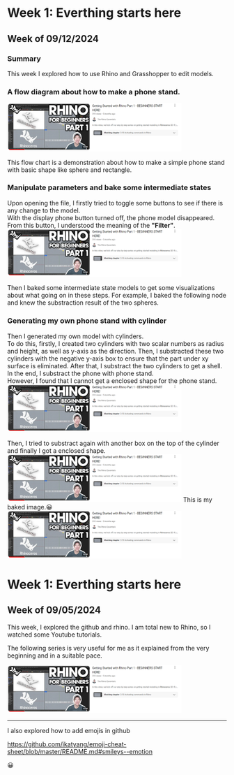# Week 1: Everthing starts here #
## Week of 09/12/2024

### Summary

This week I explored how to use Rhino and Grasshopper to edit models.

### A flow diagram about how to make a phone stand.

<img width="400" alt="Youtube screenshot" src="assets/screenshot.png">

This flow chart is a demonstration about how to make a simple phone stand with basic shape like sphere and rectangle.

### Manipulate parameters and bake some intermediate states

Upon opening the file, I firstly tried to toggle some buttons to see if there is any change to the model. \
With the display phone button turned off, the phone model disappeared. From this button, I understood the meaning of the **"Filter"**. \
<img width="400" alt="Youtube screenshot" src="assets/screenshot.png">

Then I baked some intermediate state models to get some visualizations about what going on in these steps.
For example, I baked the following node and knew the substraction result of the two spheres.

### Generating my own phone stand with cylinder

Then I generated my own model with cylinders. \
To do this, firstly, I created two cylinders with two scalar numbers as radius and height, as well as y-axis as the direction. Then, I substracted these two cylinders with the negative y-axis box to ensure that the part under xy surface is eliminated. After that, I substract the two cylinders to get a shell. In the end, I substract the phone with phone stand.
\
However, I found that I cannot get a enclosed shape for the phone stand.
<img width="400" alt="Youtube screenshot" src="assets/screenshot.png">

Then, I tried to substract again with another box on the top of the cylinder and finally I got a enclosed shape.\
<img width="400" alt="Youtube screenshot" src="assets/screenshot.png">
This is my baked image.:grinning:
<img width="400" alt="Youtube screenshot" src="assets/screenshot.png">




# Week 1: Everthing starts here #
## Week of 09/05/2024

This week, I explored the github and rhino. I am total new to Rhino, so I watched some Youtube tutorials.

The following series is very useful for me as it explained from the very beginning and in a suitable pace.

<img width="400" alt="Youtube screenshot" src="assets/screenshot.png">

---

I also explored how to add emojis in github

https://github.com/ikatyang/emoji-cheat-sheet/blob/master/README.md#smileys--emotion

:grinning:
